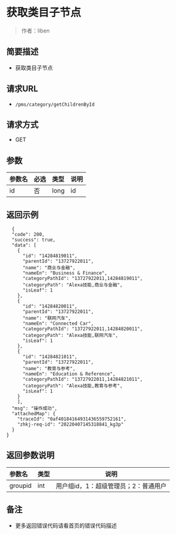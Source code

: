 # 获取类目子节点

> 作者：liben

## 简要描述

- 获取类目子节点

## 请求URL
- ` /pms/category/getChildrenById `
  
## 请求方式
- GET 

## 参数

|参数名|必选|类型|说明|
|:----    |:---|:----- |-----   |
|id |否  |long |id   |

## 返回示例 

``` 
  {
  "code": 200,
  "success": true,
  "data": [
    {
      "id": "14284819011",
      "parentId": "13727922011",
      "name": "商业与金融",
      "nameEn": "Business & Finance",
      "categoryPathId": "13727922011,14284819011",
      "categoryPath": "Alexa技能,商业与金融",
      "isLeaf": 1
    },
    {
      "id": "14284820011",
      "parentId": "13727922011",
      "name": "联网汽车",
      "nameEn": "Connected Car",
      "categoryPathId": "13727922011,14284820011",
      "categoryPath": "Alexa技能,联网汽车",
      "isLeaf": 1
    },
    {
      "id": "14284821011",
      "parentId": "13727922011",
      "name": "教育与参考",
      "nameEn": "Education & Reference",
      "categoryPathId": "13727922011,14284821011",
      "categoryPath": "Alexa技能,教育与参考",
      "isLeaf": 1
    }
	],
  "msg": "操作成功",
  "attachedMap": {
    "traceId": "0af40184164931436559752161",
    "zhkj-req-id": "20220407145318841_kg3p"
  }
}
```

## 返回参数说明 

|参数名|类型|说明|
|:-----  |:-----|-----                           |
|groupid |int   |用户组id，1：超级管理员；2：普通用户  |

## 备注 

- 更多返回错误代码请看首页的错误代码描述
